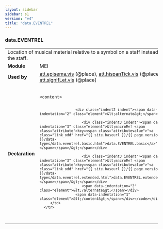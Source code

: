 ```yaml
---
layout: sidebar
sidebar: s1
version: "v4"
title: "data.EVENTREL"
---
```

<div class="macroSpec">
   <h3 id="data.EVENTREL">data.EVENTREL</h3>
   <table class="wovenodd">
      <tr>
         <td colspan="2" class="wovenodd-col2">Location of musical material relative to a symbol on a staff instead of the staff.</td>
      </tr>
      <tr>
         <td class="wovenodd-col1"><strong>Module</strong></td>
         <td class="wovenodd-col2">MEI</td>
      </tr>
      <tr>
         <td class="wovenodd-col1"><strong>Used by</strong></td>
         <td class="wovenodd-col2">
            <div class="parent"><a class="link_odd_classSpec" href="{{ site.baseurl }}/{{ page.version }}/attribute-classes/att.episema.vis.html">att.episema.vis</a> (@place), <a class="link_odd_classSpec" href="{{ site.baseurl }}/{{ page.version }}/attribute-classes/att.hispantick.vis.html">att.hispanTick.vis</a> (@place), <a class="link_odd_classSpec" href="{{ site.baseurl }}/{{ page.version }}/attribute-classes/att.signiflet.vis.html">att.signifLet.vis</a> (@place)
            </div>
         </td>
      </tr>
      <tr>
         <td class="wovenodd-col1"><strong>Declaration</strong></td>
         <td class="wovenodd-col2">
            <div class="code" xml:space="preserve" data-lang="ODD"><code>
                  <div class="indent1 indent"><span data-indentation="1" class="element">&lt;content&gt;</span>
                     
                     <div class="indent2 indent"><span data-indentation="2" class="element">&lt;alternate&gt;</span>
                        
                        <div class="indent3 indent"><span data-indentation="3" class="element">&lt;macroRef <span class="attribute">key=<span class="attributevalue">"<a class="link_odd" href="{{ site.baseurl }}/{{ page.version }}/data-types/data.eventrel.basic.html">data.EVENTREL.basic</a>"</span></span>/&gt;</span></div>
                        
                        <div class="indent3 indent"><span data-indentation="3" class="element">&lt;macroRef <span class="attribute">key=<span class="attributevalue">"<a class="link_odd" href="{{ site.baseurl }}/{{ page.version }}/data-types/data.eventrel.extended.html">data.EVENTREL.extended</a>"</span></span>/&gt;</span></div>
                        <span data-indentation="2" class="element">&lt;/alternate&gt;</span></div>
                     <span data-indentation="1" class="element">&lt;/content&gt;</span></div></code></div>
         </td>
      </tr>
   </table>
</div>
